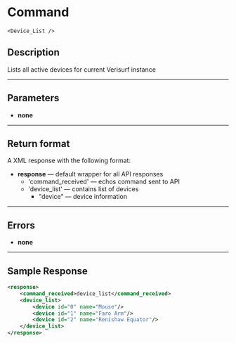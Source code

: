 # Command

    <Device_List />

## Description

Lists all active devices for current Verisurf instance

***

## Parameters
- **none**

***

## Return format
A XML response with the following format:

- **response** — default wrapper for all API responses
    - 'command_received' — echos command sent to API
    - 'device_list' — contains list of devices
        - "device" — device information

***

## Errors
- **none**
 
***

## Sample Response

```xml
<response>
	<command_received>device_list</command_received>
	<device_list>
		<device id="0" name="Mouse"/>
		<device id="1" name="Faro Arm"/>
		<device id="2" name="Renishaw Equator"/>
	</device_list>
</response>
```
